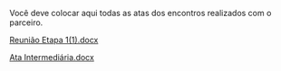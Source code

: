 Você deve colocar aqui todas as atas dos encontros realizados com o parceiro.

[Reunião Etapa 1(1).docx](https://github.com/user-attachments/files/17181267/Reuniao.Etapa.1.1.docx)

[Ata Intermediária.docx](https://github.com/user-attachments/files/17181257/Ata.Intermediaria.docx)
